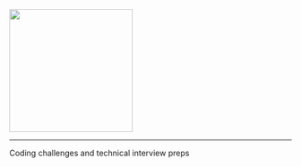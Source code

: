 
<div>
  <a href="https://coderbyte.com/">
    <img width="220" src="https://coderbytestaticimages.s3.amazonaws.com/consumer-v2/nav/cb_logo_blue.png">
  </a>
</div>

****

Coding challenges and technical interview preps
